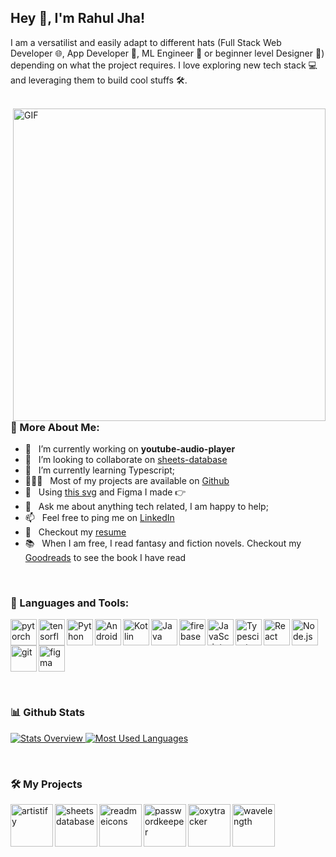 <!--![My Banner](https://github.com/wmohseni7/wmohseni7/blob/main/assets/images/45044791_9105998.png)-->
## Hey 👋, I'm Rahul Jha!
<!-- <a href='https://www.linkedin.com/in/wmohseni7/'><img align='left' alt="linkedin" src="https://raw.githubusercontent.com/wmohseni7/wmohseni7/561d474902b59c7429ec22bb73e225696c27b202/assets/linkedin.svg" height='18px'/></a>
<a href='https://twitter.com/jharahul98/'><img align='left' alt="twitter" src="https://raw.githubusercontent.com/wmohseni7/wmohseni7/561d474902b59c7429ec22bb73e225696c27b202/assets/twitter.svg" height='18px'/></a>
<a href='https://www.kaggle.com/rahuljha98/'><img alt="kaggle" src="https://raw.githubusercontent.com/wmohseni7/wmohseni7/561d474902b59c7429ec22bb73e225696c27b202/assets/kaggle.svg" height='18px'/></a> -->


I am a versatilist and easily adapt to different hats (Full Stack Web Developer 🌐, App Developer 📱, ML Engineer 🤖 or beginner level Designer 🎨) depending on what the project requires. I love exploring new tech stack 💻 and leveraging them to build cool stuffs 🛠️. 
<br/>
<br/>

<img align="right" alt="GIF" src="https://raw.githubusercontent.com/wmohseni7/wmohseni7/main/assets/images/cartoon-629.gif" width="500px"/>
  
### 🧐 More About Me:

- 🔭 &nbsp; I’m currently working on **youtube-audio-player**
- 🤝 &nbsp; I’m looking to collaborate on [sheets-database](https://github.com/wmohseni7/sheets-database)
- 🌱 &nbsp; I’m currently learning Typescript; 
- 👨🏻‍💻 &nbsp; Most of my projects are available on [Github](https://github.com/wmohseni7?tab=repositories)
- 🎨 &nbsp; Using [this svg](https://storyset.com/illustration/javascript-frameworks/amico) and Figma I made 👉
- 💬 &nbsp; Ask me about anything tech related, I am happy to help;
- 📫 &nbsp; Feel free to ping me on [LinkedIn](https://www.linkedin.com/in/wmohseni7/)
- 📝 &nbsp; Checkout my [resume](https://drive.google.com/file/d/1ZpR5pVBTnl_Qybq7GE3MGy1SB1JehVSE/view?usp=sharing)
- 📚 &nbsp; When I am free, I read fantasy and fiction novels. Checkout my [Goodreads](https://www.goodreads.com/wmohseni7) to see the book I have read

<br>

### 🔨 Languages and Tools:
<a href="https://pytorch.org/" target="_blank"> <img align="left" src="https://raw.githubusercontent.com/wmohseni7/github_readme_icons/main/language_and_tools/square/pytorch/pytorch.svg" alt="pytorch" height="42px"/> </a> 
<a href="https://www.tensorflow.org" target="_blank"> <img align="left" src="https://raw.githubusercontent.com/wmohseni7/github_readme_icons/main/language_and_tools/square/tensorflow/tensorflow.svg" alt="tensorflow" height="42px"/> </a> 
<a href="https://www.python.org" target="_blank"><img align="left" alt="Python" height ="42px" src="https://raw.githubusercontent.com/wmohseni7/github_readme_icons/main/language_and_tools/square/python/python.svg"></a>
<a href="https://developer.android.com" target="_blank"> <img align="left" alt="Android" height ="42px" src="https://raw.githubusercontent.com/wmohseni7/github_readme_icons/main/language_and_tools/square/android/android.svg"> </a>
<a href="https://kotlinlang.org" target="_blank"><img align="left" alt="Kotlin" height ="42px" src="https://raw.githubusercontent.com/wmohseni7/github_readme_icons/main/language_and_tools/square/kotlin/kotlin.svg"></a>
<a href="https://www.java.com" target="_blank"><img align="left" alt="Java" height ="42px" src="https://raw.githubusercontent.com/wmohseni7/github_readme_icons/main/language_and_tools/square/java/java.svg"></a>
<a href="https://firebase.google.com/" target="_blank"> <img align="left" src="https://raw.githubusercontent.com/wmohseni7/github_readme_icons/main/language_and_tools/square/firebase/firebase.svg" alt="firebase" height ="42px"/> </a>
<a href="https://developer.mozilla.org/en-US/docs/Web/JavaScript" target="_blank"> <img align="left" alt="JavaScript" height ="42px"  src="https://raw.githubusercontent.com/wmohseni7/github_readme_icons/main/language_and_tools/square/javascript/javascript.svg"> </a>
<a href="https://www.typescriptlang.org/" target="_blank"><img align="left" alt="Typescirpt" height ="42px" src="https://raw.githubusercontent.com/wmohseni7/github_readme_icons/main/language_and_tools/square/typescript/typescript.svg"></a>
<a href="https://reactjs.org/" target="_blank"> <img align="left" alt="React" height ="42px" src="https://raw.githubusercontent.com/wmohseni7/github_readme_icons/main/language_and_tools/square/react/react.svg"></a>
<a href="https://nodejs.org" target="_blank"><img align="left" alt="Node.js" height ="42px" src="https://raw.githubusercontent.com/wmohseni7/github_readme_icons/main/language_and_tools/square/node/node.svg"></a>
<a href="https://git-scm.com/" target="_blank"> <img src="https://raw.githubusercontent.com/wmohseni7/github_readme_icons/main/language_and_tools/square/git-scm/git-scm.svg" align="left" alt="git" height='42px'/> </a>
<a href="https://www.figma.com/" target="_blank"> <img src="https://raw.githubusercontent.com/wmohseni7/github_readme_icons/main/language_and_tools/square/figma/figma.svg" alt="figma" height='42px'/> </a>

<br>


### 📊 Github Stats
<a href='https://github.com/wmohseni7/github-stats-transparent'>
  
![Stats Overview](https://raw.githubusercontent.com/wmohseni7/github-stats-transparent/output/generated/overview.svg)
![Most Used Languages](https://raw.githubusercontent.com/wmohseni7/github-stats-transparent/output/generated/languages.svg)

</a>

<br>

### 🛠️ My Projects
<a href="https://wmohseni7.github.io/Artistify.ai/" target="_blank"> <img alt="artistify" src="./projects/artistify.svg" height="68" align="left"> </a>
<a href="https://wmohseni7.github.io/sheets-database/" target="_blank"> <img alt="sheetsdatabase" src="./projects/sheetsdatabase.svg"  height="68" align="left"> </a>
<a href="https://github.com/wmohseni7/README_icons" target="_blank"> <img alt="readmeicons" src="./projects/readmeicons.svg" height="68" align="left"> </a>
<a href="https://thepasswordkeeper.netlify.app/" target="_blank"> <img alt="passwordkeeper" src="./projects/passwordkeeper.svg" height="68" align="left"> </a>
<a href="https://github.com/wmohseni7/PasswordKeeper" target="_blank"> <img alt="oxytracker" src="./projects/oxytracker.svg" height="68" align="left"> </a>
<a href="https://wavelengths.netlify.app/" target="_blank"> <img alt="wavelength" src="./projects/wavelength.svg" height="68" align="left"> </a>
